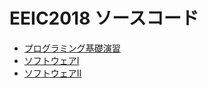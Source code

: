 # EEIC2018 ソースコード

- [プログラミング基礎演習](https://sites.google.com/view/hasegawalecture/プログラミング基礎演習)
- [ソフトウェアⅠ](http://soft1.akg.t.u-tokyo.ac.jp/)
- [ソフトウェアⅡ](http://www.gavo.t.u-tokyo.ac.jp/~dsk_saito/lecture/software2/)
